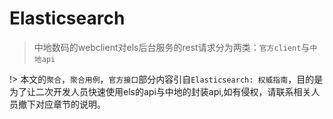 # Elasticsearch

> 中地数码的webclient对els后台服务的rest请求分为两类：`官方client`与`中地api`

!> 本文的`聚合`，`聚合用例`，`官方接口`部分内容引自`Elasticsearch: 权威指南`，目的是为了让二次开发人员快速使用els的api与中地的封装api,如有侵权，请联系相关人员撤下对应章节的说明。
